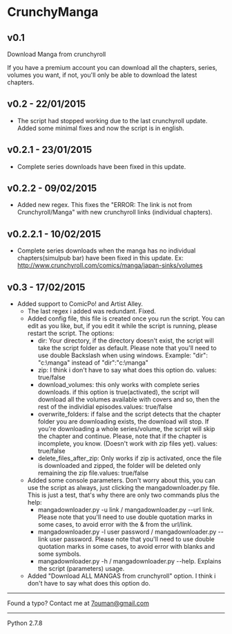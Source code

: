 CrunchyManga
============
v0.1
--------------------------------------------------------------
Download Manga from crunchyroll

If you have a premium account you can download all the chapters, series, volumes you want, if not, you'll only be able to download the latest chapters.

v0.2 - 22/01/2015
-------------------------------------------------------

- The script had stopped working due to the last crunchyroll update. Added some minimal fixes and now the script is in english.

v0.2.1 - 23/01/2015
-------------------------------------------------------

- Complete series downloads have been fixed in this update.

v0.2.2 - 09/02/2015
-------------------------------------------------------

- Added new regex. This fixes the "ERROR: The link is not from Crunchyroll/Manga" with new crunchyroll links (individual chapters). 

v0.2.2.1 - 10/02/2015
-------------------------------------------------------

- Complete series downloads when the manga has no individual chapters(simulpub bar) have been fixed in this update. Ex: http://www.crunchyroll.com/comics/manga/japan-sinks/volumes
 
v0.3 - 17/02/2015
-------------------------------------------------------
- Added support to ComicPo! and Artist Alley.
	- The last regex i added was redundant. Fixed.
	- Added config file, this file is created once you run the script. You can edit as you like, but, if you edit it while the script is running, please restart the script. The options:
		* dir: Your directory, if the directory doesn't exist, the script will take the script folder as default. Please note that you'll need to use double Backslash when using windows. Example: "dir": "c:\\manga" instead of "dir":"c:\manga"
		* zip: I think i don't have to say what does this option do. values: true/false
		* download_volumes: this only works with complete series downloads. if this option is true(activated), the script will download all the volumes available with covers and so, then the rest of the individial episodes.values: true/false
		* overwrite_folders: if false and the script detects that the chapter folder you are downloading exists, the download will stop. If you're downloading a whole series/volume, the script will skip the chapter and continue. Please, note that if the chapter is incomplete, you know. (Doesn't work with zip files yet). values: true/false
		* delete_files_after_zip: Only works if zip is activated, once the file is downloaded and zipped, the folder will be deleted only remaining the zip file.values: true/false
	- Added some console parameters. Don't worry about this, you can use the script as always, just clicking the mangadownloader.py file. This is just a test, that's why there are only two commands plus the help:
		* mangadownloader.py -u link / mangadownloader.py --url link. Please note that you'll need to use double quotation marks in some cases, to avoid error with the & from the url/link.
		* mangadownloader.py -l user password / mangadownloader.py --link user password. Please note that you'll need to use double quotation marks in some cases, to avoid error with blanks and some symbols.
		* mangadownloader.py -h / mangadownloader.py --help. Explains the script (parameters) usage.
	- Added "Download ALL MANGAS from crunchyroll" option. I think i don't have to say what does this option do.
	

*********************************************
Found a typo? Contact me at 7ouman@gmail.com 
*********************************************
Python 2.7.8
